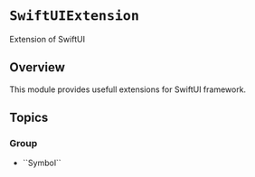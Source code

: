# ``SwiftUIExtension``

Extension of SwiftUI

## Overview

This module provides usefull extensions for SwiftUI framework.

## Topics

### <!--@START_MENU_TOKEN@-->Group<!--@END_MENU_TOKEN@-->

- <!--@START_MENU_TOKEN@-->``Symbol``<!--@END_MENU_TOKEN@-->
